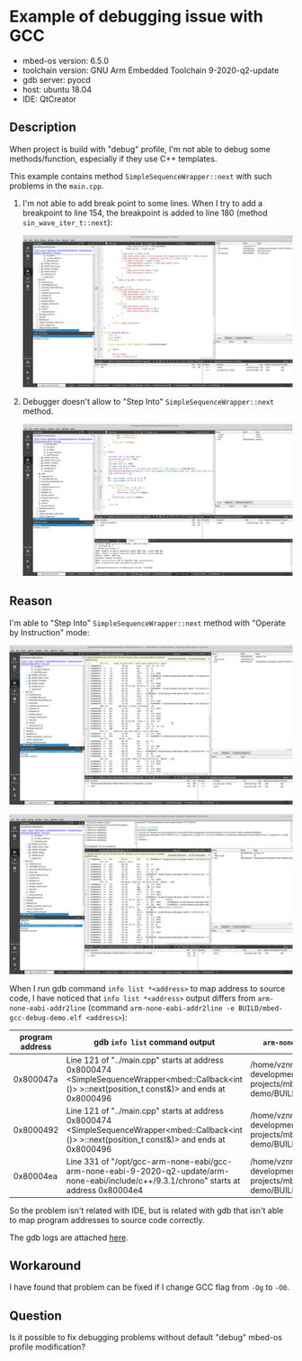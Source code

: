 # Example of debugging issue with GCC

* mbed-os version: 6.5.0
* toolchain version: GNU Arm Embedded Toolchain 9-2020-q2-update
* gdb server: pyocd
* host: ubuntu 18.04
* IDE: QtCreator

## Description

When project is build with "debug" profile, I'm not able to debug some methods/function, especially if they use C++
templates.

This example contains method `SimpleSequenceWrapper::next` with such problems in the `main.cpp`.

1. I'm not able to add break point to some lines. When I try to add a breakpoint to line 154, the breakpoint is added to
   line 180 (method `sin_wave_iter_t::next`):

   ![pic_1](docs/pic_1.png)

2. Debugger doesn't allow to "Step Into" `SimpleSequenceWrapper::next` method.

   ![pic_2](docs/pic_2.png)

## Reason

I'm able to "Step Into" `SimpleSequenceWrapper::next` method with "Operate by Instruction" mode:

![pic_3](docs/pic_3.png)

![pic_4](docs/pic_4.png)

When I run gdb command `info list *<address>` to map address to source code, I have noticed that
`info list *<address>` output differs from `arm-none-eabi-addr2line`
(command `arm-none-eabi-addr2line -e BUILD/mbed-gcc-debug-demo.elf <address>`):

| program address | gdb `info list` command output | `arm-none-eabi-addr2line` output |
|---|---|---|
| 0x800047a | Line 121 of \"../main.cpp\" starts at address 0x8000474 <SimpleSequenceWrapper<mbed::Callback<int ()> >::next(position_t const&)> and ends at 0x8000496 | /home/vznncv/MyProjects/embedded-development/blackpill-projects/mbed-gcc-debug-demo/BUILD/../main.cpp:125 |
| 0x8000492 | Line 121 of \"../main.cpp\" starts at address 0x8000474 <SimpleSequenceWrapper<mbed::Callback<int ()> >::next(position_t const&)> and ends at 0x8000496 | /home/vznncv/MyProjects/embedded-development/blackpill-projects/mbed-gcc-debug-demo/BUILD/../main.cpp:157 |
| 0x80004ea | Line 331 of \"/opt/gcc-arm-none-eabi/gcc-arm-none-eabi-9-2020-q2-update/arm-none-eabi/include/c++/9.3.1/chrono\" starts at address 0x80004e4 | /home/vznncv/MyProjects/embedded-development/blackpill-projects/mbed-gcc-debug-demo/BUILD/../main.cpp:143 |

So the problem isn't related with IDE, but is related with gdb that isn't able to map program addresses to source code
correctly.

The gdb logs are attached [here](docs/gdb_logs.txt).

## Workaround

I have found that problem can be fixed if I change GCC flag from `-Og` to `-O0`.

## Question

Is it possible to fix debugging problems without default "debug" mbed-os profile modification?
